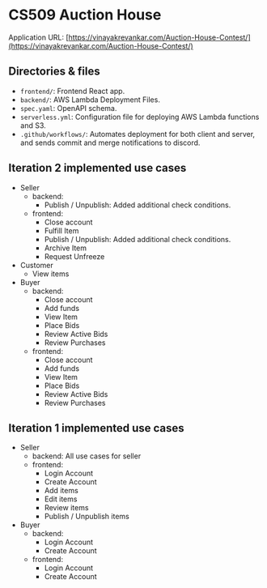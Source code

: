 # CS509 Auction House

Application URL: [https://vinayakrevankar.com/Auction-House-Contest/](https://vinayakrevankar.com/Auction-House-Contest/)

## Directories & files

- `frontend/`: Frontend React app.
- `backend/`: AWS Lambda Deployment Files.
- `spec.yaml`: OpenAPI schema.
- `serverless.yml`: Configuration file for deploying AWS Lambda functions and S3.
- `.github/workflows/`: Automates deployment for both client and server, and sends commit and merge notifications to discord.

## Iteration 2 implemented use cases

- Seller
  - backend:
    - Publish / Unpublish: Added additional check conditions.
  - frontend:
    - Close account
    - Fulfill Item
    - Publish / Unpublish: Added additional check conditions.
    - Archive Item
    - Request Unfreeze
- Customer
  - View items
- Buyer
  - backend:
    - Close account
    - Add funds
    - View Item
    - Place Bids
    - Review Active Bids
    - Review Purchases
  - frontend:
    - Close account
    - Add funds
    - View Item
    - Place Bids
    - Review Active Bids
    - Review Purchases

## Iteration 1 implemented use cases

- Seller
  - backend: All use cases for seller
  - frontend:
    - Login Account
    - Create Account
    - Add items
    - Edit items
    - Review items
    - Publish / Unpublish items
- Buyer
  - backend:
    - Login Account
    - Create Account
  - frontend:
    - Login Account
    - Create Account
